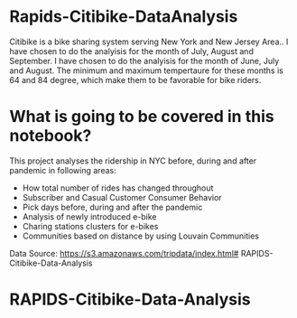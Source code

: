 # Rapids-Citibike-DataAnalysis

Citibike is a bike sharing system serving New York and New Jersey Area.. I have chosen to do the analyisis for the month of July, August and September. I have chosen to do the analyisis for the month of June, July and August. The minimum and maximum tempertaure for these months is 64 and 84 degree, which make them to be favorable for bike riders.

<h1>What is going to be covered in this notebook?</h1>

This project analyses the ridership in NYC before, during and after pandemic in following areas: 
- How total number of rides has changed throughout
- Subscriber and Casual Customer Consumer Behavior
- Pick days before, during and after the pandemic
- Analysis of newly introduced e-bike
- Charing stations clusters for e-bikes
- Communities based on distance by using Louvain Communities


Data Source: https://s3.amazonaws.com/tripdata/index.html# RAPIDS-Citibike-Data-Analysis
# RAPIDS-Citibike-Data-Analysis
